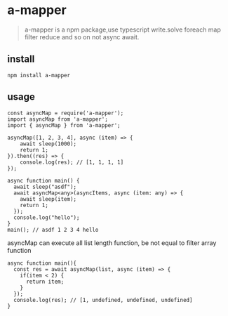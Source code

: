 # a-mapper

> a-mapper is a npm package,use typescript write.solve foreach map filter reduce and so on not async await.

## install

```
npm install a-mapper
```

## usage

```
const asyncMap = require('a-mapper');
import asyncMap from 'a-mapper';
import { asyncMap } from 'a-mapper';
```

```
asyncMap([1, 2, 3, 4], async (item) => {
    await sleep(1000);
    return 1;
}).then((res) => {
    console.log(res); // [1, 1, 1, 1]
});
```

```
async function main() {
  await sleep("asdf");
  await asyncMap<any>(asyncItems, async (item: any) => {
    await sleep(item);
    return 1;
  });
  console.log("hello");
}
main(); // asdf 1 2 3 4 hello
```

asyncMap can execute all list length function, be not equal to filter array function

```
async function main(){
  const res = await asyncMap(list, async (item) => {
    if(item < 2) {
      return item;
    }
  });
  console.log(res); // [1, undefined, undefined, undefined]
}
```
